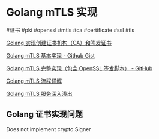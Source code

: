 # Golang mTLS 实现

#证书 #pki #openssl #mtls #ca #certificate #ssl  #tls 

[Golang 实现创建证书机构（CA）和签发证书](https://shaneutt.com/blog/golang-ca-and-signed-cert-go)

[Golang mTLS 基本实现 - Github Gist](https://gist.github.com/geoah/31340b8155318a3661b1555c191470b5)

[Golang mTLS 完整实现（包含 OpenSSL 签发脚本） - GitHub](https://github.com/nicholasjackson/mtls-go-example)

[Golang mTLS 流程详解](https://kofo.dev/how-to-mtls-in-golang)

[Golang mTLS 服务深入浅出](https://venilnoronha.io/a-step-by-step-guide-to-mtls-in-go)

## Golang 证书实现问题

Does not implement crypto.Signer [](https://github.com/raff/tls-psk/issues/5)
